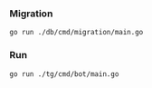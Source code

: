 ### Migration

```shell
go run ./db/cmd/migration/main.go
```

### Run

```shell
go run ./tg/cmd/bot/main.go
```
